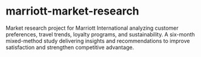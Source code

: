# marriott-market-research
Market research project for Marriott International analyzing customer preferences, travel trends, loyalty programs, and sustainability. A six-month mixed-method study delivering insights and recommendations to improve satisfaction and strengthen competitive advantage.
